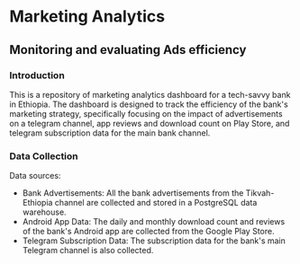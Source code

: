 # Marketing Analytics
## Monitoring and evaluating  Ads efficiency
### Introduction

This is a repository of marketing analytics dashboard for a tech-savvy bank in Ethiopia. The dashboard is designed to track the efficiency of the bank's marketing strategy, specifically focusing on the impact of advertisements on a telegram channel, app reviews and download count on Play Store, and telegram subscription data for the main bank channel.

### Data Collection

Data sources:

- Bank Advertisements: All the bank advertisements from the Tikvah-Ethiopia channel are collected and stored in a PostgreSQL data warehouse.
- Android App Data: The daily and monthly download count and reviews of the bank's Android app are collected from the Google Play Store.
- Telegram Subscription Data: The subscription data for the bank's main Telegram channel is also collected.
